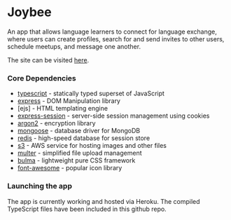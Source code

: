 # Joybee

An app that allows language learners to connect for language exchange, where users can create profiles, search for and send invites to other users, schedule meetups, and message one another.

The site can be visited [here].

### Core Dependencies

- [typescript] - statically typed superset of JavaScript
- [express] - DOM Manipulation library
- [ejs] - HTML templating engine
- [express-session] - server-side session management using cookies
- [argon2] - encryption library
- [mongoose] - database driver for MongoDB
- [redis] - high-speed database for session store
- [s3] - AWS service for hosting images and other files
- [multer] - simplified file upload management
- [bulma] - lightweight pure CSS framework
- [font-awesome] - popular icon library


### Launching the app

The app is currently working and hosted via Heroku. The compiled TypeScript files have been included in this github repo.


[here]: https://joybee.herokuapp.com
[typescript]: https://www.typescriptlang.org
[express]: https://expressjs.com/
[express-session]: https://www.npmjs.com/package/express-session
[argon2]: https://github.com/P-H-C/phc-winner-argon2
[mongoose]: https://mongoosejs.com/
[redis]: https://www.npmjs.com/package/ioredis
[s3]: https://aws.amazon.com/pm/serv-s3
[multer]: https://www.npmjs.com/package/multer
[bulma]: https://bulma.io
[font-awesome]: https://fontawesome.com
